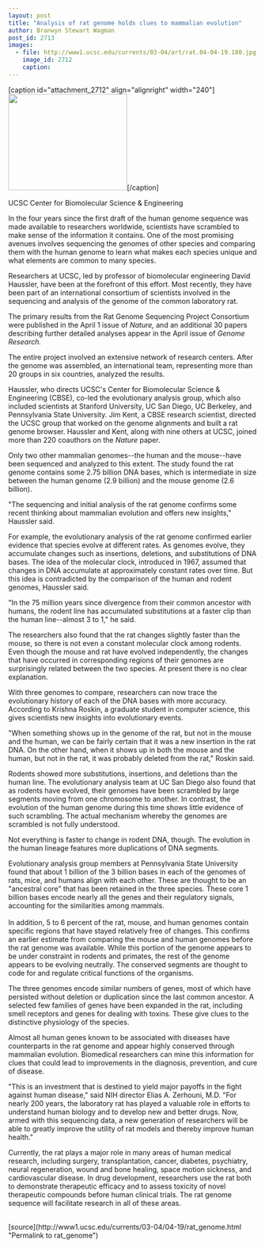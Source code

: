 ```yaml
---
layout: post
title: "Analysis of rat genome holds clues to mammalian evolution"
author: Branwyn Stewart Wagman
post_id: 2713
images:
  - file: http://www1.ucsc.edu/currents/03-04/art/rat.04-04-19.180.jpg
    image_id: 2712
    caption: 
---
```


[caption id="attachment_2712" align="alignright" width="240"]<a href="http://localhost/mysite/wp-content/uploads/2004/04/rat.04-04-19.180.jpg"><img class="size-full wp-image-2712" src="http://localhost/mysite/wp-content/uploads/2004/04/rat.04-04-19.180.jpg" alt="" width="240" height="194" /></a>[/caption]
<p>
  UCSC Center for Biomolecular Science &amp; Engineering
</p>
<p>
  In the four years since the first draft of the human genome sequence was made available to researchers worldwide, scientists have scrambled to make sense of the information it contains. One of the most promising avenues involves sequencing the genomes of other species and comparing them with the human genome to learn what makes each species unique and what elements are common to many species.<br>
</p>
<p>
  Researchers at UCSC, led by professor of biomolecular engineering David Haussler, have been at the forefront of this effort. Most recently, they have been part of an international consortium of scientists involved in the sequencing and analysis of the genome of the common laboratory rat.<br>
</p>
<p>
  The primary results from the Rat Genome Sequencing Project Consortium were published in the April 1 issue of <i>Nature,</i> and an additional 30 papers describing further detailed analyses appear in the April issue of <i>Genome Research.</i>
</p>
<p>
  The entire project involved an extensive network of research centers. After the genome was assembled, an international team, representing more than 20 groups in six countries, analyzed the results.<br>
</p>
<p>
  Haussler, who directs UCSC's Center for Biomolecular Science &amp; Engineering (CBSE), co-led the evolutionary analysis group, which also included scientists at Stanford University, UC San Diego, UC Berkeley, and Pennsylvania State University. Jim Kent, a CBSE research scientist, directed the UCSC group that worked on the genome alignments and built a rat genome browser. Haussler and Kent, along with nine others at UCSC, joined more than 220 coauthors on the <i>Nature</i> paper.<br>
</p>
<p>
  Only two other mammalian genomes--the human and the mouse--have been sequenced and analyzed to this extent. The study found the rat genome contains some 2.75 billion DNA bases, which is intermediate in size between the human genome (2.9 billion) and the mouse genome (2.6 billion).<br>
</p>
<p>
  "The sequencing and initial analysis of the rat genome confirms some recent thinking about mammalian evolution and offers new insights," Haussler said.<br>
</p>
<p>
  For example, the evolutionary analysis of the rat genome confirmed earlier evidence that species evolve at different rates. As genomes evolve, they accumulate changes such as insertions, deletions, and substitutions of DNA bases. The idea of the molecular clock, introduced in 1967, assumed that changes in DNA accumulate at approximately constant rates over time. But this idea is contradicted by the comparison of the human and rodent genomes, Haussler said.<br>
</p>
<p>
  "In the 75 million years since divergence from their common ancestor with humans, the rodent line has accumulated substitutions at a faster clip than the human line--almost 3 to 1," he said.<br>
</p>
<p>
  The researchers also found that the rat changes slightly faster than the mouse, so there is not even a constant molecular clock among rodents. Even though the mouse and rat have evolved independently, the changes that have occurred in corresponding regions of their genomes are surprisingly related between the two species. At present there is no clear explanation.<br>
</p>
<p>
  With three genomes to compare, researchers can now trace the evolutionary history of each of the DNA bases with more accuracy. According to Krishna Roskin, a graduate student in computer science, this gives scientists new insights into evolutionary events.<br>
</p>
<p>
  "When something shows up in the genome of the rat, but not in the mouse and the human, we can be fairly certain that it was a new insertion in the rat DNA. On the other hand, when it shows up in both the mouse and the human, but not in the rat, it was probably deleted from the rat," Roskin said.<br>
</p>
<p>
  Rodents showed more substitutions, insertions, and deletions than the human line. The evolutionary analysis team at UC San Diego also found that as rodents have evolved, their genomes have been scrambled by large segments moving from one chromosome to another. In contrast, the evolution of the human genome during this time shows little evidence of such scrambling. The actual mechanism whereby the genomes are scrambled is not fully understood.<br>
</p>
<p>
  Not everything is faster to change in rodent DNA, though. The evolution in the human lineage features more duplications of DNA segments.<br>
</p>
<p>
  Evolutionary analysis group members at Pennsylvania State University found that about 1 billion of the 3 billion bases in each of the genomes of rats, mice, and humans align with each other. These are thought to be an "ancestral core" that has been retained in the three species. These core 1 billion bases encode nearly all the genes and their regulatory signals, accounting for the similarities among mammals.<br>
  <br>
  In addition, 5 to 6 percent of the rat, mouse, and human genomes contain specific regions that have stayed relatively free of changes. This confirms an earlier estimate from comparing the mouse and human genomes before the rat genome was available. While this portion of the genome appears to be under constraint in rodents and primates, the rest of the genome appears to be evolving neutrally. The conserved segments are thought to code for and regulate critical functions of the organisms.<br>
</p>
<p>
  The three genomes encode similar numbers of genes, most of which have persisted without deletion or duplication since the last common ancestor. A selected few families of genes have been expanded in the rat, including smell receptors and genes for dealing with toxins. These give clues to the distinctive physiology of the species.<br>
</p>
<p>
  Almost all human genes known to be associated with diseases have counterparts in the rat genome and appear highly conserved through mammalian evolution. Biomedical researchers can mine this information for clues that could lead to improvements in the diagnosis, prevention, and cure of disease.<br>
</p>
<p>
  "This is an investment that is destined to yield major payoffs in the fight against human disease," said NIH director Elias A. Zerhouni, M.D. "For nearly 200 years, the laboratory rat has played a valuable role in efforts to understand human biology and to develop new and better drugs. Now, armed with this sequencing data, a new generation of researchers will be able to greatly improve the utility of rat models and thereby improve human health."<br>
</p>
<p>
  Currently, the rat plays a major role in many areas of human medical research, including surgery, transplantation, cancer, diabetes, psychiatry, neural regeneration, wound and bone healing, space motion sickness, and cardiovascular disease. In drug development, researchers use the rat both to demonstrate therapeutic efficacy and to assess toxicity of novel therapeutic compounds before human clinical trials. The rat genome sequence will facilitate research in all of these areas.<br>
  <br>
</p>
[source](http://www1.ucsc.edu/currents/03-04/04-19/rat_genome.html "Permalink to rat_genome")
